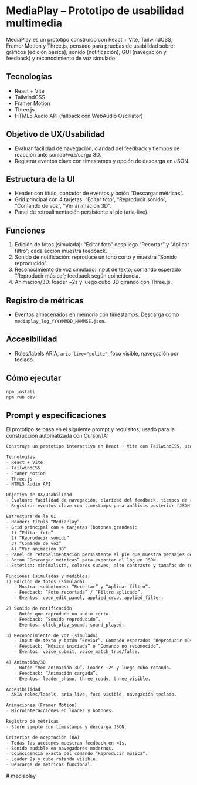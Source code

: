 # MediaPlay – Prototipo de usabilidad multimedia

MediaPlay es un prototipo construido con React + Vite, TailwindCSS, Framer Motion y Three.js, pensado para pruebas de usabilidad sobre: gráficos (edición básica), sonido (notificación), GUI (navegación y feedback) y reconocimiento de voz simulado.

## Tecnologías
- React + Vite
- TailwindCSS
- Framer Motion
- Three.js
- HTML5 Audio API (fallback con WebAudio Oscillator)

## Objetivo de UX/Usabilidad
- Evaluar facilidad de navegación, claridad del feedback y tiempos de reacción ante sonido/voz/carga 3D.
- Registrar eventos clave con timestamps y opción de descarga en JSON.

## Estructura de la UI
- Header con título, contador de eventos y botón “Descargar métricas”.
- Grid principal con 4 tarjetas: “Editar foto”, “Reproducir sonido”, “Comando de voz”, “Ver animación 3D”.
- Panel de retroalimentación persistente al pie (aria-live).

## Funciones
1. Edición de fotos (simulada): “Editar foto” despliega “Recortar” y “Aplicar filtro”; cada acción muestra feedback.
2. Sonido de notificación: reproduce un tono corto y muestra “Sonido reproducido”.
3. Reconocimiento de voz simulado: input de texto; comando esperado “Reproducir música”; feedback según coincidencia.
4. Animación/3D: loader ~2s y luego cubo 3D girando con Three.js.

## Registro de métricas
- Eventos almacenados en memoria con timestamps. Descarga como `mediaplay_log_YYYYMMDD_HHMMSS.json`.

## Accesibilidad
- Roles/labels ARIA, `aria-live="polite"`, foco visible, navegación por teclado.

## Cómo ejecutar
```bash
npm install
npm run dev
```

## Prompt y especificaciones

El prototipo se basa en el siguiente prompt y requisitos, usado para la construcción automatizada con Cursor/IA:

```md
Construye un prototipo interactivo en React + Vite con TailwindCSS, usando Framer Motion para animaciones y Three.js para una escena 3D simple. El prototipo se llama “MediaPlay” y servirá para pruebas de usabilidad sobre multimedia: gráficos (edición básica), sonido (notificación), GUI (navegación y feedback) y reconocimiento de voz simulado.

Tecnologías
- React + Vite
- TailwindCSS
- Framer Motion
- Three.js
- HTML5 Audio API

Objetivo de UX/Usabilidad
- Evaluar: facilidad de navegación, claridad del feedback, tiempos de reacción ante sonido/voz/carga 3D.
- Registrar eventos clave con timestamps para análisis posterior (JSON in-memory y opción de descarga .json).

Estructura de la UI
- Header: título “MediaPlay”.
- Grid principal con 4 tarjetas (botones grandes):
  1) “Editar foto”
  2) “Reproducir sonido”
  3) “Comando de voz”
  4) “Ver animación 3D”
- Panel de retroalimentación persistente al pie que muestra mensajes de estado y tiempo relativo.
- Botón “Descargar métricas” para exportar el log en JSON.
- Estética: minimalista, colores suaves, alto contraste y tamaños de toque cómodos.

Funciones (simuladas y medibles)
1) Edición de fotos (simulada)
   - Mostrar subbotones: “Recortar” y “Aplicar filtro”.
   - Feedback: “Foto recortada” / “Filtro aplicado”.
   - Eventos: open_edit_panel, applied_crop, applied_filter.

2) Sonido de notificación
   - Botón que reproduce un audio corto.
   - Feedback: “Sonido reproducido”.
   - Eventos: click_play_sound, sound_played.

3) Reconocimiento de voz (simulado)
   - Input de texto y botón “Enviar”. Comando esperado: “Reproducir música”.
   - Feedback: “Música iniciada” o “Comando no reconocido”.
   - Eventos: voice_submit, voice_match_true/false.

4) Animación/3D
   - Botón “Ver animación 3D”. Loader ~2s y luego cubo rotando.
   - Feedback: “Animación cargada”.
   - Eventos: loader_shown, three_ready, three_visible.

Accesibilidad
- ARIA roles/labels, aria-live, foco visible, navegación teclado.

Animaciones (Framer Motion)
- Microinteracciones en loader y botones.

Registro de métricas
- Store simple con timestamps y descarga JSON.

Criterios de aceptación (QA)
- Todas las acciones muestran feedback en <1s.
- Sonido audible en navegadores modernos.
- Coincidencia exacta del comando “Reproducir música”.
- Loader 2s y cubo rotando visible.
- Descarga de métricas funcional.
```
#   m e d i a p l a y  
 
